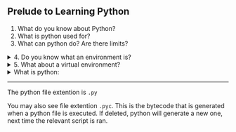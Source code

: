 ## Prelude to Learning Python

1. What do you know about Python?
2. What is python used for?
3. What can python do? Are there limits?
<details>
<summary>4. Do you know what an environment is?</summary>
An environment is a way to describe the logical state of a computer, typically where code is ran, or programs are executed. Your computer has it's own unique environment. Environment characteristics are usually software based, but can be affected by
hardware, such as what CPU artitecture, or how much RAM it has. Environments have their own variables, called environmental variables. These variables can affect how code is ran, and how the user interacts with their environment.

Examples of environmental variables being used:

1. Using `win` + `r` and typing `%appdata%`. `%appdata%` is an environmental variable.
2. An online game using hardware serial numbers to ban cheaters / rule breakers.
3. A program using another program to perform some action. Here is an example of python calling a program called `ffmpeg`:
```python
import subprocess
subprocess.run(["ffmpeg", "i", "input.mp4", "output.mp4"])
```
This program will only run without error if the user has `ffmpeg.exe` as an environmental variable

</details>
<details>
<summary>5. What about a virtual environment?  </summary>

A virtual environment is an environment, but it is created with software. It simulates running code in a different computer. It is a type of virtualization. The purpose is to create
isolated environments so you can test and develop code separately from your system environment. It is commonly used to see what actions are required (such as installing a program) to make
a certain application work. (Such as the `ffmpeg` example above)

</details>

<details>
  
  <summary>What is python:</summary>
  
 Python is an object orientated, general-purpose, indentation-based, dynamically typed, garbage collected,
 interprete programming and scripting language.

<h3>Object Orientated</h3>
What this means is that everything in python is an object. Any data created is an object.
An object can either be something logical, such as my GroceryStore program having a Milk Object,
or it can be something abtract, such as an object that represents an open file.
Every object has:

1. Data - This can be numbers, words... it just needs to be associated with that object.

2. Methods - Things you can do to / with the object (Perhaps a Milk object could have a method 'add_to_cart')

3. The option for inheritance - Perhaps a Truck object may inherit the 'Vehicle' class, and shares data and methods that the
'Vehicle' abtract can do (Such as entering, turning on, refueling...)

Object orientated programming often has it's own course in university studies, but this is all that is needed right now


<h3> General-purpose </h3>
Sometimes people create languages with a certain purpose in mind. For example, R is made specifically for data scientists, Swift for building applications for Apple systems, or SQL, for interacting
with databases. (SQL is technically a query language, but you get the point)


The attribute of 'general purpose' is usually only given to languages that have a mature ecosystem, and lots of libraries to do vastly different tasks.


Python has no specific purpose, and is often referred to as a general-purpose programming language. 


<h3> Indentation-Based </h3>
A code block is a snippet of code that is executed together. Many languages will use curly braces to define
different code blocks, python uses a different method for code blocks: indentations.
<h5>Curly braces:</h5>

```
group_1
group_1
group_1 
{
  group_2
  group_2
  group_2
}
{
  group_3
  group_3
}
group_1
group_1
```
<h5>Indentation:</h5>

```
group_1
group_1
group_1
  group_2
  group_2
  group_2
    group_3
    group_3
  group_2
group_1
```
You don't need to worry about why or how code blocks are made, that will come later. Just know that python uses indentation.

<h3>Dynamically Typed</h3>
Some programming languages need you to define what type a variable is before allowing you to create it.
They also require you to define what types are passed in and returns from functions.
Python does not require you to explicitly define what type your variable is. The interpreter will know.

```
Static typing:
x: integer = 10;

Dynamic Typing:
x = 10;
```

<h3>Garbage Collected</h3>
In all computer programs, random access memory (RAM) is used to store things, such as variables. (Think of spotify storing the name of
the current song somewhere.) In some programming languages, you need to explicitly create, and drop these values in memory.
A majority of languages, including python, have what's called a Garbage collector, which essentially does the memory management automatically,
at the cost of performance.

<h3>Interpreted</h3>
Though interpretation vs compiling is not an inherant trait of the language, it is how the code gets executed. And technically, python's code is 'compiled' to bytecode, then interpreted.
But for the sake of running code, and how it acts, we'll call it interpreted.


This is one of two ways for the computer to turn your code into binary instructions for the CPU.
The interpreter will go down line by line and execute each line. So if line 4 deletes a file, and line 5 causes
the program to crash, line 4 will still delete that file, regardless of what happens after it.


You might wonder, what is the other option than reading each line? Well, it is compiled.
The language will get compiled (Usually by external tools) and executed. The main difference is that each file has to produce no
errors before executing. So if line 4 delets a file, and line 5 has a compilation error, it will not delete the file.

<h3>Programming and Scripting Language</h3>
Usually different languages are categorized into either being meant for programming (Like creating apps such as spotify, or Chrome), or
meant for creating quick scripts (Such as searching a directory for text inside a file)
Python is good at, and can do both of these things. And the specific distinction between a language that CAN
do scripting actions, and a language that is commonly defined as a scripting language, is if it is easy and quick to
make the script. Since all programming languages are scripting languages, but not all scripting languages are programming languages, we just refer to the useful, and easy to work with
languages as 'scripting languages'. And python fits that category.

  
  </details>

***

The python file extention is `.py`

You may also see file extention `.pyc`. This is the bytecode that is generated when a python file is executed. If deleted, python will generate a new one, next time the relevant script is ran.

